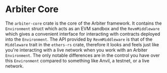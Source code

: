 # Arbiter Core
The `arbiter-core` crate is the core of the Arbiter framework. 
It contains the `Environment` struct which acts as an EVM sandbox and the `RevmMiddleware` which gives a convenient interface for interacting with contracts deployed into the `Environment`.
The API provided by `RevmMiddleware` is that of the `Middleware` trait in the `ethers-rs` crate, therefore it looks and feels just like you're interacting with a live network when you work with an Arbiter `Environment`. 
The only notable differences are in the control you have over this `Environment` compared to something like Anvil, a testnet, or a live network.

